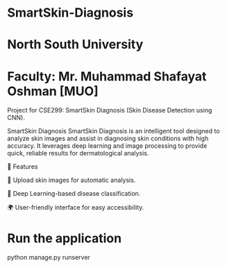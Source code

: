 # SmartSkin-Diagnosis

# North South University
# Faculty: Mr. Muhammad Shafayat Oshman [MUO]
Project for CSE299: SmartSkin Diagnosis (Skin Disease Detection using CNN).

SmartSkin Diagnosis
SmartSkin Diagnosis is an intelligent tool designed to analyze skin images and assist in diagnosing skin conditions with high accuracy.
It leverages deep learning and image processing to provide quick, reliable results for dermatological analysis.


🌟 Features

📸 Upload skin images for automatic analysis.

🧠 Deep Learning-based disease classification.

🌍 User-friendly interface for easy accessibility.


# Run the application
python manage.py runserver



